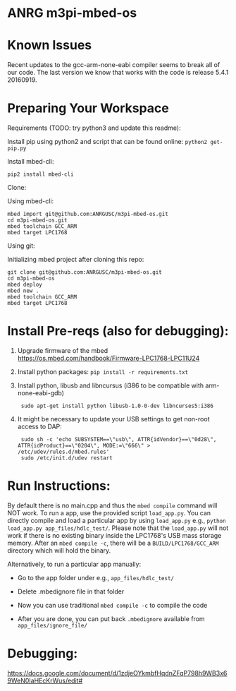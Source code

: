 # ANRG m3pi-mbed-os

# Known Issues

Recent updates to the gcc-arm-none-eabi compiler seems to break all of our code. The last version we know that works with the code is release 5.4.1 20160919.

# Preparing Your Workspace

Requirements (TODO: try python3 and update this readme):

Install pip using python2 and script that can be found online:
`python2 get-pip.py`

Install mbed-cli:

`pip2 install mbed-cli`


Clone:

Using mbed-cli:

```
mbed import git@github.com:ANRGUSC/m3pi-mbed-os.git
cd m3pi-mbed-os.git
mbed toolchain GCC_ARM
mbed target LPC1768
```

Using git:

Initializing mbed project after cloning this repo:

```
git clone git@github.com:ANRGUSC/m3pi-mbed-os.git
cd m3pi-mbed-os
mbed deploy
mbed new .
mbed toolchain GCC_ARM
mbed target LPC1768
```
<!-- `cd m3pi-mbed-os`

`mbed deploy`

`mbed new .` #(not too sure about this line)

 -->

# Install Pre-reqs (also for debugging):

1. Upgrade firmware of the mbed https://os.mbed.com/handbook/Firmware-LPC1768-LPC11U24
2. Install python packages: `pip install -r requirements.txt`
3. Install python, libusb and libncursus (i386 to be compatible with arm-none-eabi-gdb)
    
        sudo apt-get install python libusb-1.0-0-dev libncurses5:i386

4. It might be necessary to update your USB settings to get non-root access to DAP:

        sudo sh -c 'echo SUBSYSTEM==\"usb\", ATTR{idVendor}==\"0d28\", ATTR{idProduct}==\"0204\", MODE:=\"666\" > /etc/udev/rules.d/mbed.rules' 
        sudo /etc/init.d/udev restart   

# Run Instructions:

By default there is no main.cpp and thus the `mbed compile` command will NOT work.
To run a app, use the provided script `load_app.py`.
You can directly compile and load a particular app by using `load_app.py` e.g.,
``` python load_app.py app_files/hdlc_test/ ```. Please note that the 
`load_app.py` will not work if there is no existing binary inside the
LPC1768's USB mass storage memory. After an `mbed compile -c`, there will
be a `BUILD/LPC1768/GCC_ARM` directory which will hold the binary.

Alternatively, to run a particular app manually:
- Go to the app folder under e.g., `app_files/hdlc_test/`

- Delete .mbedignore file in that folder

- Now you can use traditional `mbed compile -c` to compile the code

- After you are done, you can put back `.mbedignore` available from `app_files/ignore_file/`

# Debugging:

https://docs.google.com/document/d/1zdjeOYkmbfHqdnZFqP798h9WB3x69WeN0IaHEcKrWus/edit#


